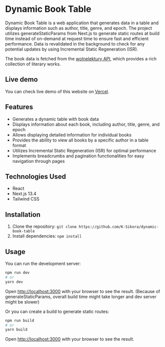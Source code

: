 # Dynamic Book Table

Dynamic Book Table is a web application that generates data in a table and displays information such as author, title, genre, and epoch. The project utilizes generateStaticParams from Next.js to generate static routes at build time instead of on-demand at request time to ensure fast and efficient performance. Data is revalidated in the background to check for any potential updates by using Incremental Static Regeneration (ISR).

The book data is fetched from the [wolnelektury API](https://wolnelektury.pl/api/), which provides a rich collection of literary works.

## Live demo

You can check live demo of this website on [Vercel](https://dynamic-book-table.vercel.app/).

## Features

- Generates a dynamic table with book data
- Displays information about each book, including author, title, genre, and epoch
- Allows displaying detailed information for individual books
- Provides the ability to view all books by a specific author in a table format
- Utilizes Incremental Static Regeneration (ISR) for optimal performance
- Implements breadcrumbs and pagination functionalities for easy navigation through pages

## Technologies Used

- React
- Next.js 13.4
- Tailwind CSS

## Installation

1. Clone the repository: `git clone https://github.com/K-Sikora/dynamic-book-table`
2. Install dependencies: `npm install`

## Usage

You can run the development server:

```bash
npm run dev
# or
yarn dev
```

Open [http://localhost:3000](http://localhost:3000) with your browser to see the result. (Because of generateStaticParams, overall build time might take longer and dev server might be slower)

Or you can create a build to generate static routes:

```bash
npm run build
# or
yarn build
```

Open [http://localhost:3000](http://localhost:3000) with your browser to see the result.
